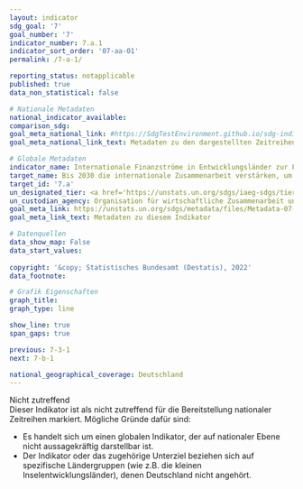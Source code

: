 ```yaml
---
layout: indicator    
sdg_goal: '7'    
goal_number: '7'    
indicator_number: 7.a.1    
indicator_sort_order: '07-aa-01'    
permalink: /7-a-1/    

reporting_status: notapplicable    
published: true    
data_non_statistical: false    

# Nationale Metadaten    
national_indicator_available:     
comparison_sdg:     
goal_meta_national_link: #https://SdgTestEnvironment.github.io/sdg-indicators/public/MetaDe/7.a.1.pdf    
goal_meta_national_link_text: Metadaten zu den dargestellten Zeitreihen    

# Globale Metadaten    
indicator_name: Internationale Finanzströme in Entwicklungsländer zur Förderung von Forschung und Entwicklung im Bereich saubere Energie und zur Erzeugung von Energie aus erneuerbaren Energiequellen, einschließlich mittels Hybridsystemen    
target_name: Bis 2030 die internationale Zusammenarbeit verstärken, um den Zugang zur Forschung und Technologie im Bereich saubere Energie, namentlich erneuerbare Energie, Energieeffizienz sowie fortschrittliche und saubere Technologien für fossile Brennstoffe, zu erleichtern, und Investitionen in die Energieinfrastruktur und sauberere Energietechnologien fördern    
target_id: '7.a'    
un_designated_tier: <a href='https://unstats.un.org/sdgs/iaeg-sdgs/tier-classification/' title='Klicken Sie hier um weitere Informationen zur UN-Tier-Klassifikation zu erhalten.'  target='_blank'>Tier I</a>    
un_custodian_agency: Organisation für wirtschaftliche Zusammenarbeit und Entwicklung (OECD)<br>Internationale Organisation für erneuerbare Energien (IRENA)    
goal_meta_link: https://unstats.un.org/sdgs/metadata/files/Metadata-07-0a-01.pdf    
goal_meta_link_text: Metadaten zu diesem Indikator        

# Datenquellen    
data_show_map: False    
data_start_values:     
    
copyright: '&copy; Statistisches Bundesamt (Destatis), 2022'    
data_footnote:     

# Grafik Eigenschaften    
graph_title:     
graph_type: line    

show_line: true
span_gaps: true    

previous: 7-3-1    
next: 7-b-1    

national_geographical_coverage: Deutschland    
---
```


<span class="status notapplicable">Nicht zutreffend </span><br>
Dieser Indikator ist als nicht zutreffend für die Bereitstellung nationaler Zeitreihen markiert. Mögliche Gründe dafür sind:
-	Es handelt sich um einen globalen Indikator, der auf nationaler Ebene nicht aussagekräftig darstellbar ist.
-	Der Indikator oder das zugehörige Unterziel beziehen sich auf spezifische Ländergruppen (wie z.B. die kleinen Inselentwicklungsländer), denen Deutschland nicht angehört.